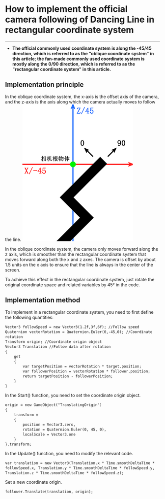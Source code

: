 # How to implement the official camera following of Dancing Line in rectangular coordinate system
*****
* **The official commonly used coordinate system is along the -45/45 direction, which is referred to 
as the "oblique coordinate system" in this article; the fan-made commonly used coordinate system is 
mostly along the 0/90 direction, which is referred to as the "rectangular coordinate system" in this 
article.**

## Implementation principle
In the oblique coordinate system, the x-axis is the offset axis of the camera, and the z-axis is the axis along which 
the camera actually moves to follow the line.
![follow1](img/follow1.png)

In the oblique coordinate system, the camera only moves forward along the z axis, which is smoother than the rectangular 
coordinate system that moves forward along both the x and z axes. The camera is offset by about 1.5 
units on the x axis to ensure that the line is always in the center of the screen.

To achieve this effect in the rectangular coordinate system, just rotate the original coordinate space 
and related variables by 45° in the code.

## Implementation method
To implement in a rectangular coordinate system, you need to first define the following quantities:
```
Vector3 followSpeed = new Vector3(1.2f,3f,6f); //Follow speed
Quaternion vectorRotation = Quaternion.Euler(0,-45,0); //Coordinate rotation
Transform origin; //Coordinate origin object
Vector3 Translation //Follow data after rotation
{
    get
    {
        var targetPosition = vectorRotation * target.position;
        var followerPosition = vectorRotation * follower.position;
        return targetPosition - followerPosition;
    }
}
```
In the Start() function, you need to set the coordinate origin object.
```
origin = new GameObject("TranslatingOrigin")
{
    transform =
    {
        position = Vector3.zero,
        rotation = Quaternion.Euler(0, 45, 0),
        localScale = Vector3.one
    }
}.transform;
```
In the Update() function, you need to modify the relevant code.
```
var translation = new Vector3(Translation.x * Time.smoothDeltaTime * followSpeed.x, Translation.y * Time.smoothDeltaTime * followSpeed.y, Translation.z * Time.smoothDeltaTime * followSpeed.z);
```
Set a new coordinate origin.
```
follower.Translate(translation, origin);
```